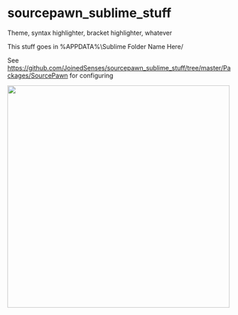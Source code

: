 # sourcepawn_sublime_stuff
Theme, syntax highlighter, bracket highlighter, whatever

This stuff goes in %APPDATA%\Sublime Folder Name Here/

See https://github.com/JoinedSenses/sourcepawn_sublime_stuff/tree/master/Packages/SourcePawn for configuring

<img src="https://i.imgur.com/ORPnkrH.png" width="500">
